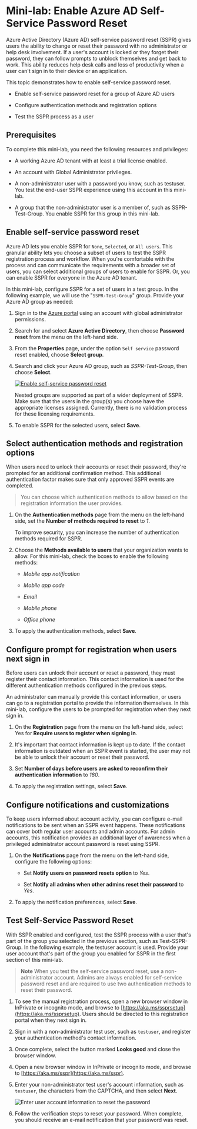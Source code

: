 # Mini-lab: Enable Azure AD Self-Service Password Reset

Azure Active Directory (Azure AD) self-service password reset (SSPR) gives users the ability to change or reset their password with no administrator or help desk involvement. If a user's account is locked or they forget their password, they can follow prompts to unblock themselves and get back to work. This ability reduces help desk calls and loss of productivity when a user can't sign in to their device or an application.

This topic demonstrates how to enable self-service password reset. 

* Enable self-service password reset for a group of Azure AD users

* Configure authentication methods and registration options

* Test the SSPR process as a user

## Prerequisites

To complete this mini-lab, you need the following resources and privileges:

* A working Azure AD tenant with at least a trial license enabled. 

* An account with Global Administrator privileges.

* A non-administrator user with a password you know, such as testuser. You test the end-user SSPR experience using this account in this mini-lab. 

* A group that the non-administrator user is a member of, such as SSPR-Test-Group. You enable SSPR for this group in this mini-lab. 

## Enable self-service password reset

Azure AD lets you enable SSPR for `None`, `Selected`, or `All users`. This granular ability lets you choose a subset of users to test the SSPR registration process and workflow. When you're comfortable with the process and can communicate the requirements with a broader set of users, you can select additional groups of users to enable for SSPR. Or, you can enable SSPR for everyone in the Azure AD tenant.

In this mini-lab, configure SSPR for a set of users in a test group. In the following example, we will use the "`SSPR-Test-Group`" group. Provide your Azure AD group as needed:

1. Sign in to the [Azure portal](https://portal.azure.com/) using an account with global administrator permissions.

1. Search for and select **Azure Active Directory**, then choose **Password reset** from the menu on the left-hand side.

1. From the **Properties** page, under the option `Self service` password reset enabled, choose **Select group**.

1. Search and click your Azure AD group, such as *SSPR-Test-Group*, then choose **Select**.

    [![Enable self-service password reset](../../Linked_Image_Files/how_to_setup_sspr_image1.png)](https://docs.microsoft.com/en-us/azure/active-directory/authentication/media/tutorial-enable-sspr/enable-sspr-for-group.png#lightbox)

    Nested groups are supported as part of a wider deployment of SSPR. Make sure that the users in the group(s) you choose have the appropriate licenses assigned. Currently, there is no validation process for these licensing requirements.

1. To enable SSPR for the selected users, select **Save**.

## Select authentication methods and registration options

When users need to unlock their accounts or reset their password, they're prompted for an additional confirmation method. This additional authentication factor makes sure that only approved SSPR events are completed. 
    
>You can choose which authentication methods to allow based on the registration information the user provides.

1. On the **Authentication methods** page from the menu on the left-hand side, set the **Number of methods required to reset** to *1*.

    To improve security, you can increase the number of authentication methods required for SSPR.

1. Choose the **Methods available to users** that your organization wants to allow. For this mini-lab, check the boxes to enable the following methods:

    - *Mobile app notification*

    - *Mobile app code*

    - *Email*

    - *Mobile phone*

    - *Office phone*

1. To apply the authentication methods, select **Save**.

## Configure prompt for registration when users next sign in

Before users can unlock their account or reset a password, they must register their contact information. This contact information is used for the different authentication methods configured in the previous steps.

An administrator can manually provide this contact information, or users can go to a registration portal to provide the information themselves. In this mini-lab, configure the users to be prompted for registration when they next sign in.

1. On the **Registration** page from the menu on the left-hand side, select Yes for **Require users to register when signing in**.

2. It's important that contact information is kept up to date. If the contact information is outdated when an SSPR event is started, the user may not be able to unlock their account or reset their password.

1. Set **Number of days before users are asked to reconfirm their authentication information** to *180*.

1. To apply the registration settings, select **Save**.

## Configure notifications and customizations

To keep users informed about account activity, you can configure e-mail notifications to be sent when an SSPR event happens. These notifications can cover both regular user accounts and admin accounts. For admin accounts, this notification provides an additional layer of awareness when a privileged administrator account password is reset using SSPR.

1. On the **Notifications** page from the menu on the left-hand side, configure the following options:

    - Set **Notify users on password resets option** to *Yes*.

    - Set **Notify all admins when other admins reset their password** to *Yes*.

1. To apply the notification preferences, select **Save**.

## Test Self-Service Password Reset

With SSPR enabled and configured, test the SSPR process with a user that's part of the group you selected in the previous section, such as Test-SSPR-Group. In the following example, the testuser account is used. Provide your user account that's part of the group you enabled for SSPR in the first section of this mini-lab.

>**Note**
When you test the self-service password reset, use a non-administrator account. Admins are always enabled for self-service password reset and are required to use two authentication methods to reset their password.

1. To see the manual registration process, open a new browser window in InPrivate or incognito mode, and browse to [https://aka.ms/ssprsetup](https://aka.ms/ssprsetup). Users should be directed to this registration portal when they next sign in.

1. Sign in with a non-administrator test user, such as `testuser`, and register your authentication method's contact information.

1. Once complete, select the button marked **Looks good** and close the browser window.

1. Open a new browser window in InPrivate or incognito mode, and browse to [https://aka.ms/sspr](https://aka.ms/sspr).

1. Enter your non-administrator test user's account information, such as `testuser`, the characters from the CAPTCHA, and then select **Next**.

    ![Enter user account information to reset the password](../../Linked_Image_Files/how_to_setup_sspr_image2.png)

1. Follow the verification steps to reset your password. When complete, you should receive an e-mail notification that your password was reset.
